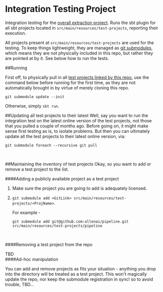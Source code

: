 # Integration Testing Project

Integration testing for the [overall extraction project](https://github.com/CANVE/extractor). Runs the sbt plugin for all sbt projects located in `src/main/resources/test-projects`, reporting their execution.

All projects present at `src/main/resources/test-projects` are used for the testing. To keep things lightweight, they are managed as [git submodules](https://git-scm.com/docs/git-submodule), which means they are not physically included in this repo, but rather they are pointed at by it. See below how to run the tests.


##Running

First off, to physically pull in all [test projects linked by this repo](https://github.com/CANVE/extractor/tree/master/sbt-plugin-test-lib/src/main/resources/test-projects), use the command below before running for the first time, as they are not automatically brought in by virtue of merely cloning this repo.
```
git submodule update --init
```
Otherwise, simply `sbt run`.

##Updating all test projects to their latest
Well, say you want to run the integration test on the latest online version of the test projects, not those that you pulled a couple of months ago. Before going on, it might make sense first testing as is, to isolate problems. But then you can ultimately update all the test projects to their latest online version, via:
```
git submodule foreach --recursive git pull
```

<br>

##Maintaining the inventory of test projects
Okay, so you want to add or remove a test project to the list.

####Adding a publicly available project as a test project

1. Make sure the project you are going to add is adequately licensed.

2. `git submodule add <GitLink> src/main/resources/test-projects/<ProjName>`. 

    For example -
    ```
    git submodule add git@github.com:allenai/pipeline.git src/main/resources/test-projects/pipeline
    ```

<br>

####Removing a test project from the repo

TBD
<br>
####Ad-hoc manipulation

You can add and remove projects as fits your situation - anything you drop into the directory will be treated as a test project. This won't magically update the repo, nor keep the submodule registration in sync! so to avoid trouble, TBD...

